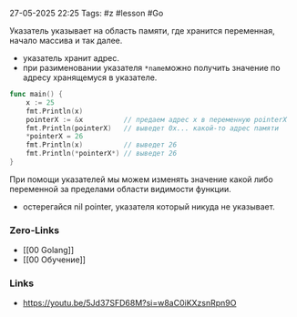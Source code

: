 27-05-2025 22:25
Tags: #z #lesson #Go

Указатель указывает на область памяти, где хранится переменная, начало массива и так далее.

- указатель хранит адрес.
- при разименовании указателя `*name`можно получить значение по адресу хранящемуся в указателе.
```go
func main() {
	x := 25
	fmt.Println(x)
	pointerX := &x          // предаем адрес x в переменную pointerX                                 делаем ее указателем
	fmt.Println(pointerX)   // выведет 0x... какой-то адрес памяти
	*pointerX = 26
	fmt.Println(x)          // выведет 26
 	fmt.Println(*pointerX*) // выведет 26
}
```

При помощи указателей мы можем изменять значение какой либо переменной за пределами области видимости функции.

- остерегайся nil pointer, указателя который никуда не указывает.

### Zero-Links
- [[00 Golang]]
- [[00 Обучение]]

### Links
- https://youtu.be/5Jd37SFD68M?si=w8aC0iKXzsnRpn9O

